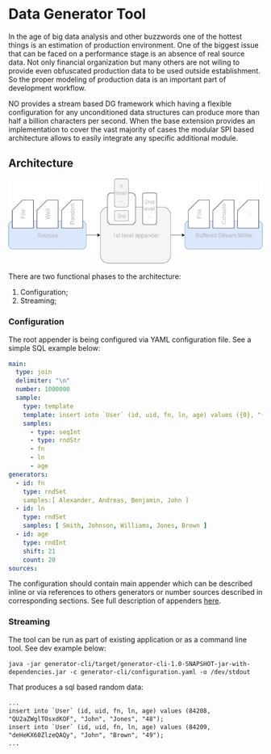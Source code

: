 # Data Generator Tool

In the age of big data analysis and other buzzwords one of the hottest things is an estimation of production environment. One of the biggest issue that can be faced on a performance stage is an absence of real source data. Not only financial organization but many others are not wiling to provide even obfuscated production data to be used outside establishment. So the proper modeling of production data is an important part of development workflow.

NO provides a stream based DG framework which having a flexible configuration for any unconditioned data structures can produce more than half a billion characters per second. When the base extension provides an implementation to cover the vast majority of cases the modular SPI based architecture allows to easily integrate any specific additional module.

## Architecture

![DGT Architecture](doc/img1.png)

There are two functional phases to the architecture:

1. Configuration;
2. Streaming;

### Configuration
The root appender is being configured via YAML configuration file. See a simple SQL example below:

```yaml
main:
  type: join
  delimiter: "\n"
  number: 1000000
  sample:
    type: template
    template: insert into `User` (id, uid, fn, ln, age) values ({0}, "{1}", "{2}", "{3}", "{4}");
    samples:
      - type: seqInt
      - type: rndStr
      - fn
      - ln
      - age
generators:
  - id: fn
    type: rndSet
    samples:[ Alexander, Andreas, Benjamin, John ]
  - id: ln
    type: rndSet
    samples: [ Smith, Johnson, Williams, Jones, Brown ]
  - id: age
    type: rndInt
    shift: 21
    count: 20
sources:
```

The configuration should contain main appender which can be described inline or via references to others generators or number sources described in corresponding sections. See full description of appenders [here](doc/help.yaml).

### Streaming
The tool can be run as part of existing application or as a command line tool. See dev example below: 
```
java -jar generator-cli/target/generator-cli-1.0-SNAPSHOT-jar-with-dependencies.jar -c generator-cli/configuration.yaml -o /dev/stdout
```
That produces a sql based random data:
```
...
insert into `User` (id, uid, fn, ln, age) values (84208, "QU2aZWglTOsxdKOF", "John", "Jones", "48");
insert into `User` (id, uid, fn, ln, age) values (84209, "deHeKX60ZlzeQAQy", "John", "Brown", "49");
...
```
